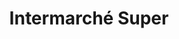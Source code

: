 ---
title: "Intermarché Super"
url: /noiseau/intermarche-super-rue-sadi-carnot/
shop: supermarché
---